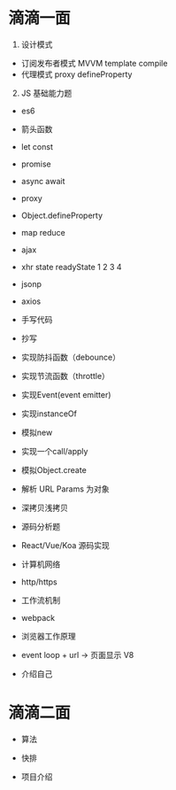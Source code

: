 # 滴滴一面
 1. 设计模式
  - 订阅发布者模式  MVVM  template  compile
  - 代理模式  proxy  defineProperty

 2. JS 基础能力题
  - es6
   - 箭头函数
   - let const
   - promise
   - async  await
   - proxy
   - Object.defineProperty
   - map  reduce

  - ajax
   - xhr state  readyState 1 2 3 4
   - jsonp
   - axios

  - 手写代码
   - 抄写
   - 实现防抖函数（debounce）
   - 实现节流函数（throttle）
   - 实现Event(event emitter)
   - 实现instanceOf
   - 模拟new
   - 实现一个call/apply
   - 模拟Object.create
   - 解析 URL Params 为对象
   - 深拷贝浅拷贝

  - 源码分析题
   - React/Vue/Koa  源码实现

  - 计算机网络
   - http/https

  - 工作流机制
   - webpack
  
  - 浏览器工作原理
   - event loop  +  url  ->  页面显示   V8

  - 介绍自己


# 滴滴二面
 - 算法
  - 快排

 - 项目介绍